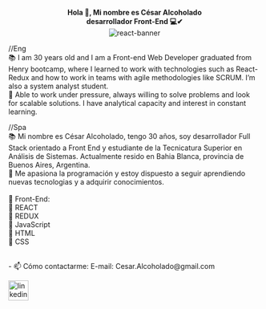 <p align="center">
  <b>Hola 👋, Mi nombre es César Alcoholado</b><br/>
  <b>desarrollador Front-End 💻✔</b><br/>
<img src="https://i.pinimg.com/564x/c9/06/e9/c906e9f39995f859bbbf47087928341d.jpg" alt="react-banner">
</p>
//Eng <br/>
📚  I am 30 years old and I am a Front-end Web Developer graduated from Henry bootcamp, where I learned to work with technologies such as React-Redux and how to work in teams with agile methodologies like SCRUM. I’m also a system analyst student.<br/>
🚀 Able to work under pressure, always willing to solve problems and look for scalable solutions. I have
analytical capacity and interest in constant learning.

//Spa <br/>
📚 Mi nombre es César Alcoholado, tengo 30 años, soy desarrollador Full Stack orientado a Front End y estudiante de la Tecnicatura Superior en Análisis de Sistemas. Actualmente resido en Bahia Blanca, provincia de Buenos Aires, Argentina.<br/>
🚀 Me apasiona la programación y estoy dispuesto a seguir aprendiendo nuevas tecnologias y a adquirir conocimientos.<br/>
<br/>
🔷 Front-End:<br/>
 🔹 REACT<br/>
 🔹 REDUX<br/>
 🔹 JavaScript<br/>
 🔹 HTML<br/>
 🔹 CSS<br/>

<br/>
- 📫 Cómo contactarme: E-mail: Cesar.Alcoholado@gmail.com <br/>


[<img src='https://cdn-icons-png.flaticon.com/512/174/174857.png' alt='linkedin' height='40'>](https://www.linkedin.com/in/cesar-a-656161239/)  


